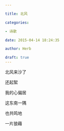 ```yaml
---

title: 北风

categories:

- 诗歌

date: 2015-04-14 18:24:35

author: Herb

draft: true
---
```


北风来沙了

还起絮

我的心偏居

这东南一隅

也共鸣地

一片狼藉